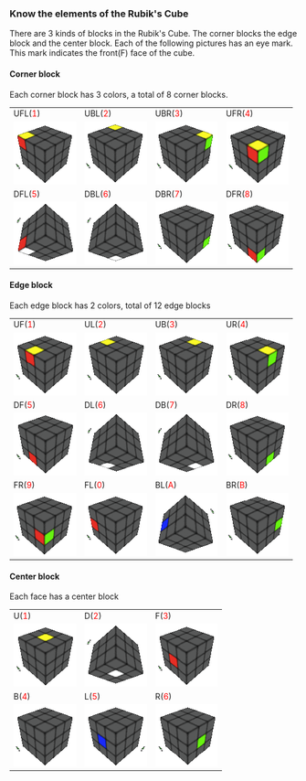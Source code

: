 ### Know the elements of the Rubik's Cube
There are 3 kinds of blocks in the Rubik's Cube. The corner blocks the edge block and the center block. Each of the following pictures has an eye mark. This mark indicates the front(F) face of the cube.


#### Corner block
Each corner block has 3 colors, a total of 8 corner blocks.
<table>
  <tr>
      <td>UFL(<span style="color: red;">1</span>)</td>
      <td>UBL(<span style="color: red;">2</span>)</td>
      <td>UBR(<span style="color: red;">3</span>)</td>
      <td>UFR(<span style="color: red;">4</span>)</td>
  </tr>
  <tr>
      <td><img border="0"  src="../../res/c1.png"></td>
      <td><img border="0"  src="../../res/c2.png"></td>
      <td><img border="0"  src="../../res/c3.png"></td>
      <td><img border="0"  src="../../res/c4.png"></td>
  </tr>

  <tr>
      <td>DFL(<span style="color: red;">5</span>)</td>
      <td>DBL(<span style="color: red;">6</span>)</td>
      <td>DBR(<span style="color: red;">7</span>)</td>
      <td>DFR(<span style="color: red;">8</span>)</td>
  </tr>
  <tr>
      <td><img border="0"  src="../../res/c5.png"></td>
      <td><img border="0"  src="../../res/c6.png"></td>
      <td><img border="0"  src="../../res/c7.png"></td>
      <td><img border="0"  src="../../res/c8.png"></td>
  </tr>
</table>

#### Edge block
Each edge block has 2 colors, total of 12 edge blocks
<table>
  <tr>
      <td>UF(<span style="color: red;">1</span>)</td>
      <td>UL(<span style="color: red;">2</span>)</td>
      <td>UB(<span style="color: red;">3</span>)</td>
      <td>UR(<span style="color: red;">4</span>)</td>
  </tr>
  <tr>
      <td><img border="0"  src="../../res/e1.png"></td>
      <td><img border="0"  src="../../res/e2.png"></td>
      <td><img border="0"  src="../../res/e3.png"></td>
      <td><img border="0"  src="../../res/e4.png"></td>
  </tr>

  <tr>
      <td>DF(<span style="color: red;">5</span>)</td>
      <td>DL(<span style="color: red;">6</span>)</td>
      <td>DB(<span style="color: red;">7</span>)</td>
      <td>DR(<span style="color: red;">8</span>)</td>
  </tr>
  <tr>
      <td><img border="0"  src="../../res/e5.png"></td>
      <td><img border="0"  src="../../res/e6.png"></td>
      <td><img border="0"  src="../../res/e7.png"></td>
      <td><img border="0"  src="../../res/e8.png"></td>
  </tr>

  <tr>
      <td>FR(<span style="color: red;">9</span>)</td>
      <td>FL(<span style="color: red;">0</span>)</td>
      <td>BL(<span style="color: red;">A</span>)</td>
      <td>BR(<span style="color: red;">B</span>)</td>
  </tr>
  <tr>
      <td><img border="0"  src="../../res/e9.png"></td>
      <td><img border="0"  src="../../res/e0.png"></td>
      <td><img border="0"  src="../../res/eA.png"></td>
      <td><img border="0"  src="../../res/eB.png"></td>
  </tr>
</table>

#### Center block
Each face has a center block
<table>
<tr>
    <td>U(<span style="color: red;">1</span>)</td>
    <td>D(<span style="color: red;">2</span>)</td>
    <td>F(<span style="color: red;">3</span>)</td>
  </tr>
  <tr>
    <td><img border="0"  src="../../res/ce1.png"></td>
    <td><img border="0"  src="../../res/ce2.png"></td>
    <td><img border="0"  src="../../res/ce3.png"></td>
  </tr>

  <tr>
    <td>B(<span style="color: red;">4</span>)</td>
    <td>L(<span style="color: red;">5</span>)</td>
    <td>R(<span style="color: red;">6</span>)</td>
  </tr>
  <tr>
    <td><img border="0"  src="../../res/ce4.png"></td>
    <td><img border="0"  src="../../res/ce5.png"></td>
    <td><img border="0"  src="../../res/ce6.png"></td>
  </tr>
</table>
